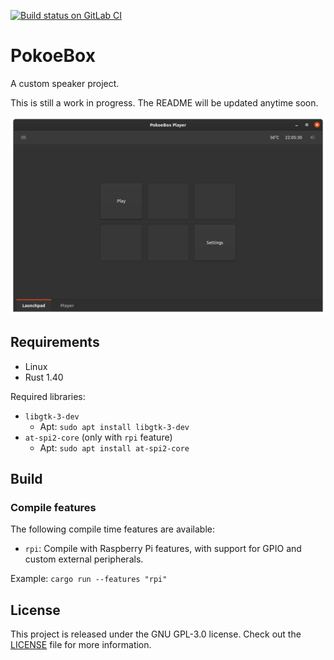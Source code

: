 [![Build status on GitLab CI][gitlab-ci-master-badge]][gitlab-ci-link]

[gitlab-ci-link]: https://gitlab.com/timvisee/pokoebox/pipelines
[gitlab-ci-master-badge]: https://gitlab.com/timvisee/pokoebox/badges/master/pipeline.svg

# PokoeBox
A custom speaker project.

This is still a work in progress. The README will be updated anytime soon.

![PokoeBox Player Screenshot](./res/pokoebox-player-screenshot.png)

## Requirements
* Linux
* Rust 1.40

Required libraries:
* `libgtk-3-dev`
    * Apt: `sudo apt install libgtk-3-dev`
* `at-spi2-core` (only with `rpi` feature)
    * Apt: `sudo apt install at-spi2-core`

## Build
### Compile features
The following compile time features are available:
* `rpi`: Compile with Raspberry Pi features, with support for GPIO and custom external peripherals.

Example: `cargo run --features "rpi"`

## License
This project is released under the GNU GPL-3.0 license.
Check out the [LICENSE](LICENSE) file for more information.
